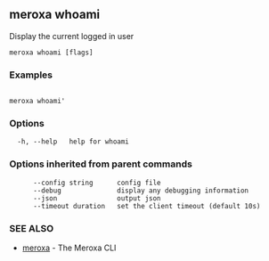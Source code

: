 ## meroxa whoami

Display the current logged in user


```
meroxa whoami [flags]
```

### Examples

```

meroxa whoami'

```

### Options

```
  -h, --help   help for whoami
```

### Options inherited from parent commands

```
      --config string      config file
      --debug              display any debugging information
      --json               output json
      --timeout duration   set the client timeout (default 10s)
```

### SEE ALSO

* [meroxa](meroxa.md)	 - The Meroxa CLI

